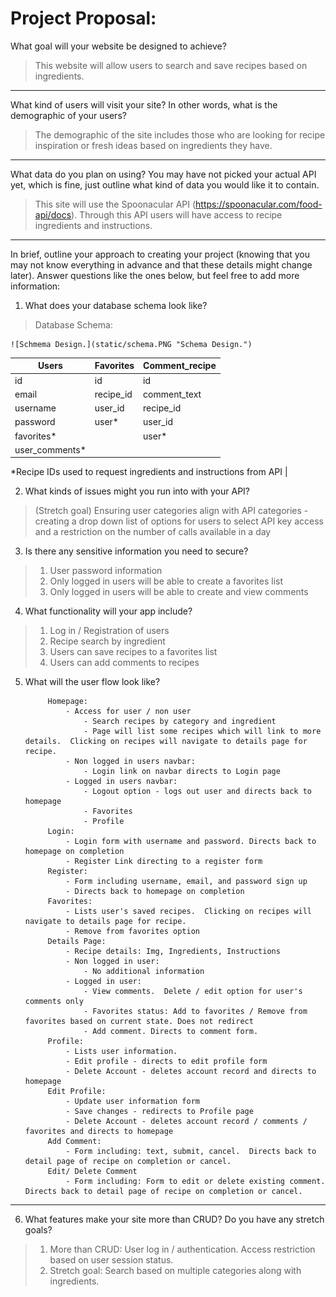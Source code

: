 # Project Proposal:

What goal will your website be designed to achieve?

  >This website will allow users to search and save recipes based on ingredients.
----

What kind of users will visit your site? In other words, what is the demographic of your users?

  >The demographic of the site includes those who are looking for recipe inspiration or fresh ideas based on ingredients they have.
----
What data do you plan on using? You may have not picked your actual API yet, which is fine, just outline what kind of data you would like it to contain.

  >This site will use the Spoonacular API (https://spoonacular.com/food-api/docs).  Through this API users will have access to recipe ingredients and instructions.
----

In brief, outline your approach to creating your project (knowing that you may not know everything in advance and that these details might change later). Answer questions like the ones below, but feel free to add more information:
1. What does your database schema look like?
            
 >Database Schema:

    ![Schmema Design.](static/schema.PNG "Schema Design.")

   | Users          | Favorites  | Comment_recipe |
   | -------------  |----------  |-------------   |
   | id             | id         |id              |
   | email          | recipe_id  |comment_text    |
   | username       | user_id    |recipe_id       |
   | password       | user*      |user_id         |
   | favorites*     |            |user*           |
   | user_comments* |            |                |       
   
 *Recipe IDs used to request ingredients and instructions from API |

2. What kinds of issues might you run into with your API?

  >(Stretch goal) Ensuring user categories align with API categories - creating a drop down list of options for users to select
  > API key access and a restriction on the number of calls available in a day

3. Is there any sensitive information you need to secure?
  >1. User password information
  >1. Only logged in users will be able to create a favorites list
  >1. Only logged in users will be able to create and view comments

4. What functionality will your app include?
  >1. Log in / Registration of users
  >1. Recipe search by ingredient
  >1. Users can save recipes to a favorites list
  >1. Users can add comments to recipes

5. What will the user flow look like?

            Homepage:
                - Access for user / non user
                    - Search recipes by category and ingredient
                    - Page will list some recipes which will link to more details.  Clicking on recipes will navigate to details page for recipe.
                - Non logged in users navbar:
                    - Login link on navbar directs to Login page
                - Logged in users navbar:
                    - Logout option - logs out user and directs back to homepage
                    - Favorites
                    - Profile
            Login:
                - Login form with username and password. Directs back to homepage on completion
                - Register Link directing to a register form
            Register:
                - Form including username, email, and password sign up
                - Directs back to homepage on completion
            Favorites:
                - Lists user's saved recipes.  Clicking on recipes will navigate to details page for recipe.
                - Remove from favorites option
            Details Page:
                - Recipe details: Img, Ingredients, Instructions
                - Non logged in user:
                    - No additional information
                - Logged in user:
                    - View comments.  Delete / edit option for user's comments only
                    - Favorites status: Add to favorites / Remove from favorites based on current state. Does not redirect
                    - Add comment. Directs to comment form.
            Profile:
                - Lists user information.
                - Edit profile - directs to edit profile form
                - Delete Account - deletes account record and directs to homepage
            Edit Profile:
                - Update user information form
                - Save changes - redirects to Profile page
                - Delete Account - deletes account record / comments / favorites and directs to homepage
            Add Comment:
                - Form including: text, submit, cancel.  Directs back to detail page of recipe on completion or cancel.
            Edit/ Delete Comment
                - Form including: Form to edit or delete existing comment.  Directs back to detail page of recipe on completion or cancel.

----
6. What features make your site more than CRUD? Do you have any stretch goals?

  > 1. More than CRUD: User log in / authentication.  Access restriction based on user session status.
  > 1. Stretch goal: Search based on multiple categories along with ingredients.
